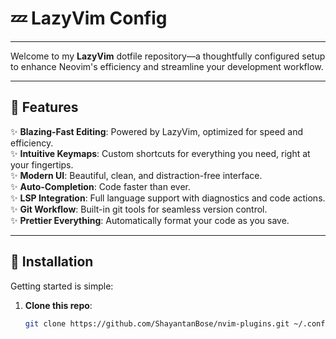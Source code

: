 # 💤 LazyVim Config

---

Welcome to my **LazyVim** dotfile repository—a thoughtfully configured setup to enhance Neovim's efficiency and streamline your development workflow.

---

## 🌟 Features

✨ **Blazing-Fast Editing**: Powered by LazyVim, optimized for speed and efficiency.  
✨ **Intuitive Keymaps**: Custom shortcuts for everything you need, right at your fingertips.  
✨ **Modern UI**: Beautiful, clean, and distraction-free interface.  
✨ **Auto-Completion**: Code faster than ever.  
✨ **LSP Integration**: Full language support with diagnostics and code actions.  
✨ **Git Workflow**: Built-in git tools for seamless version control.  
✨ **Prettier Everything**: Automatically format your code as you save.

---

## 🚀 Installation

Getting started is simple:

1. **Clone this repo**:
   ```bash
   git clone https://github.com/ShayantanBose/nvim-plugins.git ~/.config/nvim
   ```
